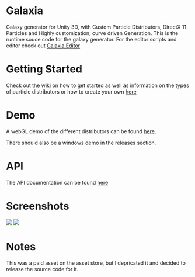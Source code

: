 # Galaxia
Galaxy generator for Unity 3D, with Custom Particle Distributors, DirectX 11 Particles and Highly customization, curve driven Generation.
This is the runtime souce code for the galaxy generator. For the editor scripts and editor check out [Galaxia Editor](https://github.com/simeonradivoev/Galaxia-Editor)

# Getting Started
Check out the wiki on how to get started as well as information on the types of particle distributors or how to create your own [here](https://github.com/simeonradivoev/Galaxia-Runtime/wiki/Creating-a-simple-Galaxy)

# Demo
A webGL demo of the different distributors can be found [here](https://galaxia.simeonradivoev.com/WebGl/).

There should also be a windows demo in the releases section. 

# API
The API documentation can be found [here](https://galaxia.simeonradivoev.com/api/html/e7999a8b-177c-82fe-da7e-09cadc6b0933.htm) 

# Screenshots
![](https://simeonradivoev.com/storage/app/uploads/public/584/c6b/458/584c6b45867f3757829528.png)
![](https://simeonradivoev.com/storage/app/uploads/public/584/c6b/490/584c6b49039c1265761730.png)

# Notes
This was a paid asset on the asset store, but I depricated it and decided to release the source code for it.
